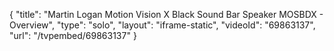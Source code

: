 {
    "title": "Martin Logan Motion Vision X Black Sound Bar Speaker MOSBDX - Overview",
    "type": "solo",
    "layout": "iframe-static",
    "videoId": "69863137",
    "url": "\/tvpembed\/69863137"
}